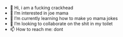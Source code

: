 - 👋 Hi, i am a fucking crackhead
- 👀 I’m interested in joe mama
- 🌱 I’m currently learning how to make yo mama jokes
- 💞️ I’m looking to collaborate on the shit in my toilet
- 📫 How to reach me: dont
